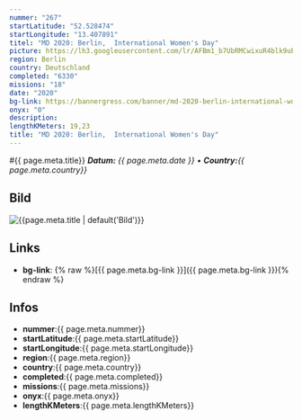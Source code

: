 ```yaml
---
nummer: "267"
startLatitude: "52.528474"
startLongitude: "13.407891"
titel: "MD 2020: Berlin,  International Women's Day"
picture: https://lh3.googleusercontent.com/lr/AFBm1_b7UbRMCwixuR4blk9uEZWfKCWxa7CuJw9fVfMh1-VKdomo5curfAryAP2xlDX2qhdr2gpz7AvUlT_X8Po58UhnK2v9aSa4i9AZYDeap59MIPKG5_Fa8ViOKGITpsZdZAAB1PuTtDO-QniY7Py7LCcovaw4tE4DJECrWtrhcBmUpoCMVXYTZJoO1iUsLTWEyKaAb5njHb3g1sCV_WjnXVzF-ugS-bp81d2OtmTjJQaz1ChPvhXrvvKtctJqH_SwCGD-mfUp8VvLuVXPRGNh6G9gcquoc1c0MLrbMEeT54pkhjU6Tz6vphYjpfTYc8kXzy6bqM_LehLeCC_WEAD7mwf-F1KE-3KLo6zGbfwyI5aM0lYOaxvqcNo1OL7r2EU16SJxxdGnlTsJEcHtBkmPPhSpQWOt3bOTPW4On-XaDUQMw_cOxc-FQptlrYftFI_QFkJL_1nARIkQrwyCz-1tEQpIb-YjaTFJtzUu-1FY5NSq3O9JJOw9ui-UylrbV-0iSWFZK-MdzIsWuF-O65BYryYJFohL2Leu8U_a-z7BqgkHo2C1QvxwzMUwcx_J6cFzx4LREBSv3KgnRE4B2DLFeFN3RSd34koqYNlmHzl12pGCnkhrFOpiPXbj2H55531XOTpoLm08_nm6mrNr9cqWl11hMSGEIDHAIhLexyjcwKHe3_BBWdFzuct_AlFbjs89nCw779xHIjwPrAAvK3ZLXFZNdy9IZciIaf2xUPUYObyTM4JNPqsnAtK8nmo6SA8rlhhtWSuXI8Bmb0vDyiBxBikVCbxC2kzFNITsoJ9Pj9M-q0VV0ylnyFm6oTm-1TPh4qN0AhCYGd7d-qbGreiTZEJTSmqUadw
region: Berlin
country: Deutschland
completed: "6330"
missions: "18"
date: "2020"
bg-link: https://bannergress.com/banner/md-2020-berlin-international-women-s-day-643b
onyx: "0"
description: 
lengthKMeters: 19,23
title: "MD 2020: Berlin,  International Women's Day"
---
```


#{{ page.meta.title}}
_**Datum:** {{ page.meta.date }} • **Country:**{{ page.meta.country}}_

## Bild
![{{page.meta.title | default('Bild')}}]({{page.meta.picture}})

## Links
- **bg-link**: {% raw %}[{{ page.meta.bg-link }}]({{ page.meta.bg-link }}){% endraw %}

## Infos
- **nummer**:{{ page.meta.nummer}}
- **startLatitude**:{{ page.meta.startLatitude}}
- **startLongitude**:{{ page.meta.startLongitude}}
- **region**:{{ page.meta.region}}
- **country**:{{ page.meta.country}}
- **completed**:{{ page.meta.completed}}
- **missions**:{{ page.meta.missions}}
- **onyx**:{{ page.meta.onyx}}
- **lengthKMeters**:{{ page.meta.lengthKMeters}}

